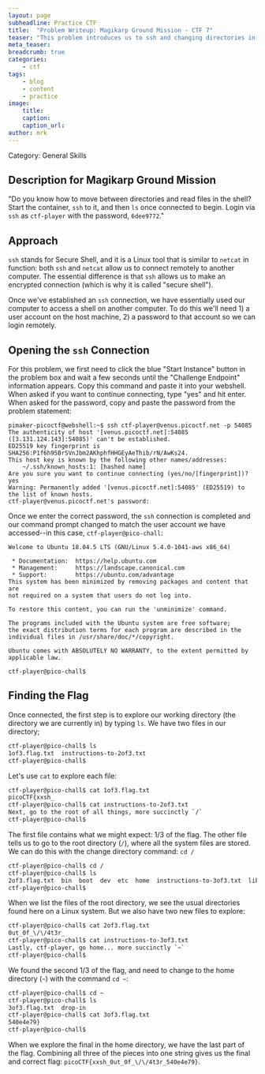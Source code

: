 ```yaml
---
layout: page
subheadline: Practice CTF
title:  "Problem Writeup: Magikarp Ground Mission - CTF 7"
teaser: "This problem introduces us to ssh and changing directories in Linux."
meta_teaser: 
breadcrumb: true
categories:
    - ctf
tags:
    - blog
    - content
    - practice
image:
    title: 
    caption: 
    caption_url: 
author: mrk
---
```


Category: General Skills

## Description for Magikarp Ground Mission

"Do you know how to move between directories and read files in the shell? Start the container, `ssh` to it, and then `ls` once connected to begin. Login via `ssh` as `ctf-player` with the password, `6dee9772`."

## Approach

`ssh` stands for Secure Shell, and it is a Linux tool that is similar to `netcat` in function:  both `ssh` and `netcat` allow us to connect remotely to another computer. The essential difference is that `ssh` allows us to make an encrypted connection (which is why it is called "secure shell").

Once we've established an `ssh` connection, we have essentially used our computer to access a shell on another computer. To do this we'll need 1) a user account on the host machine, 2) a password to that account so we can login remotely.

## Opening the `ssh` Connection

For this problem, we first need to click the blue "Start Instance" button in the problem box and wait a few seconds until the "Challenge Endpoint" information appears. Copy this command and paste it into your webshell. When asked if you want to continue connecting, type "yes" and hit enter. When asked for the password, copy and paste the password from the problem statement:

```
pimaker-picoctf@webshell:~$ ssh ctf-player@venus.picoctf.net -p 54085
The authenticity of host '[venus.picoctf.net]:54085 ([3.131.124.143]:54085)' can't be established.
ED25519 key fingerprint is SHA256:P1f6h95BrSVnJbm2AKhphfHHGEyAeThib/rN/AwKs24.
This host key is known by the following other names/addresses:
    ~/.ssh/known_hosts:1: [hashed name]
Are you sure you want to continue connecting (yes/no/[fingerprint])? yes
Warning: Permanently added '[venus.picoctf.net]:54085' (ED25519) to the list of known hosts.
ctf-player@venus.picoctf.net's password:
```

Once we enter the correct password, the `ssh` connection is completed and our command prompt changed to match the user account we have accessed--in this case, `ctf-player@pico-chall`:

```
Welcome to Ubuntu 18.04.5 LTS (GNU/Linux 5.4.0-1041-aws x86_64)

 * Documentation:  https://help.ubuntu.com
 * Management:     https://landscape.canonical.com
 * Support:        https://ubuntu.com/advantage
This system has been minimized by removing packages and content that are
not required on a system that users do not log into.

To restore this content, you can run the 'unminimize' command.

The programs included with the Ubuntu system are free software;
the exact distribution terms for each program are described in the
individual files in /usr/share/doc/*/copyright.

Ubuntu comes with ABSOLUTELY NO WARRANTY, to the extent permitted by
applicable law.

ctf-player@pico-chall$
```

## Finding the Flag

Once connected, the first step is to explore our working directory (the directory we are currently in) by typing `ls`. We have two files in our directory;

```bash
ctf-player@pico-chall$ ls
1of3.flag.txt  instructions-to-2of3.txt
ctf-player@pico-chall$ 
```

Let's use `cat` to explore each file:

```bash
ctf-player@pico-chall$ cat 1of3.flag.txt 
picoCTF{xxsh_
ctf-player@pico-chall$ cat instructions-to-2of3.txt 
Next, go to the root of all things, more succinctly `/`
ctf-player@pico-chall$ 
```

The first file contains what we might expect:  1/3 of the flag. The other file tells us to go to the root directory (`/`), where all the system files are stored. We can do this with the change directory command:  `cd /`

```bash
ctf-player@pico-chall$ cd /
ctf-player@pico-chall$ ls
2of3.flag.txt  bin  boot  dev  etc  home  instructions-to-3of3.txt  lib  lib64  media  mnt  opt  proc  root  run  sbin  srv  sys  tmp  usr  var
ctf-player@pico-chall$ 
```

When we list the files of the root directory, we see the usual directories found here on a Linux system. But we also have two new files to explore:

```bash
ctf-player@pico-chall$ cat 2of3.flag.txt 
0ut_0f_\/\/4t3r_
ctf-player@pico-chall$ cat instructions-to-3of3.txt 
Lastly, ctf-player, go home... more succinctly `~`
ctf-player@pico-chall$ 
```

We found the second 1/3 of the flag, and need to change to the home directory (`~`) with the command `cd ~`:

```bash
ctf-player@pico-chall$ cd ~
ctf-player@pico-chall$ ls
3of3.flag.txt  drop-in
ctf-player@pico-chall$ cat 3of3.flag.txt 
540e4e79}
ctf-player@pico-chall$ 
```

When we explore the final in the home directory, we have the last part of the flag. Combining all three of the pieces into one string gives us the final and correct flag:  `picoCTF{xxsh_0ut_0f_\/\/4t3r_540e4e79}`.

